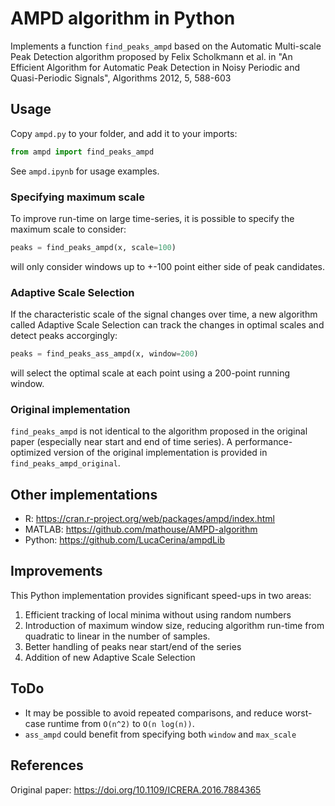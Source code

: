 # AMPD algorithm in Python
Implements a function `find_peaks_ampd` based on the Automatic Multi-scale
Peak Detection algorithm proposed by Felix Scholkmann et al. in
"An Efficient Algorithm for Automatic Peak Detection in
Noisy Periodic and Quasi-Periodic Signals", Algorithms 2012,
 5, 588-603

## Usage
Copy `ampd.py` to your folder, and add it to your imports:
```python
from ampd import find_peaks_ampd
```

See `ampd.ipynb` for usage examples.

### Specifying maximum scale
To improve run-time on large time-series, it is possible to specify the maximum scale to consider:
```python
peaks = find_peaks_ampd(x, scale=100)
```
will only consider windows up to +-100 point either side of peak candidates.

### Adaptive Scale Selection
If the characteristic scale of the signal changes over time, a new algorithm called
Adaptive Scale Selection can track the changes in optimal scales and detect peaks accorgingly:
```python
peaks = find_peaks_ass_ampd(x, window=200)
```
will select the optimal scale at each point using a 200-point running window.


### Original implementation
`find_peaks_ampd` is not identical to the algorithm proposed in the original paper (especially near start and end of time series).
 A performance-optimized version of the original implementation is provided in `find_peaks_ampd_original`.

## Other implementations
- R: https://cran.r-project.org/web/packages/ampd/index.html
- MATLAB: https://github.com/mathouse/AMPD-algorithm
- Python: https://github.com/LucaCerina/ampdLib

## Improvements
This Python implementation provides significant speed-ups in two areas:
1. Efficient tracking of local minima without using random numbers
2. Introduction of maximum window size, reducing algorithm run-time from
quadratic to linear in the number of samples.
3. Better handling of peaks near start/end of the series
4. Addition of new Adaptive Scale Selection 

## ToDo
- It may be possible to avoid repeated comparisons, and reduce worst-case
runtime from `O(n^2)` to `O(n log(n))`.
- `ass_ampd` could benefit from specifying both `window` and `max_scale`

## References
Original paper: https://doi.org/10.1109/ICRERA.2016.7884365
